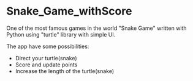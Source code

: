 # Snake_Game_withScore

One of the most famous games in the world "Snake Game" written with Python using "turtle" library with simple UI.

The app have some possibilities: 
  - Direct your turtle(snake)
  - Score and update points
  - Increase the length of the turtle(snake)
